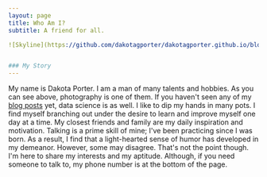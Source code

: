 ```yaml
---
layout: page
title: Who Am I?
subtitle: A friend for all.

![Skyline](https://github.com/dakotagporter/dakotagporter.github.io/blob/master/assets/img/IMG_7443.JPG){: .mx-auto.d-block :}


### My Story
---
```

   My name is Dakota Porter. I am a man of many talents and hobbies. As you can see above, photography is one of them. If you haven't seen any of my [blog posts](https://dakotagporter.github.io/2020-10-16-beer-me-the-numbers/) yet, data science is as well. I like to dip my hands in many pots. I find myself branching out under the desire to learn and improve myself one day at a time. My closest friends and family are my daily inspiration and motivation. Talking is a prime skill of mine; I've been practicing since I was born. As a result, I find that a light-hearted sense of humor has developed in my demeanor. However, some may disagree. That's not the point though. I'm here to share my interests and my aptitude. Although, if you need someone to talk to, my phone number is at the bottom of the page.
